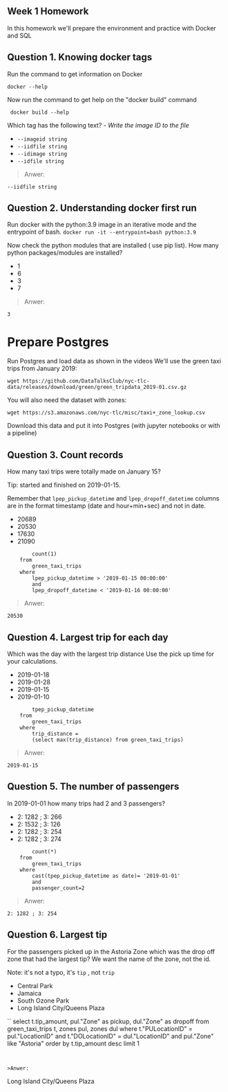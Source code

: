 ## Week 1 Homework

In this homework we'll prepare the environment 
and practice with Docker and SQL


## Question 1. Knowing docker tags

Run the command to get information on Docker 

```docker --help```

Now run the command to get help on the "docker build" command

``` docker build --help```

Which tag has the following text? - *Write the image ID to the file* 

- `--imageid string`
- `--iidfile string`
- `--idimage string`
- `--idfile string`

>Anwer:
```
--iidfile string
```


## Question 2. Understanding docker first run 

Run docker with the python:3.9 image in an iterative mode and the entrypoint of bash.
``` docker run -it --entrypoint=bash python:3.9 ```

Now check the python modules that are installed ( use pip list). 
How many python packages/modules are installed?

- 1
- 6
- 3
- 7

>Anwer:
```
3
```

# Prepare Postgres

Run Postgres and load data as shown in the videos
We'll use the green taxi trips from January 2019:

```wget https://github.com/DataTalksClub/nyc-tlc-data/releases/download/green/green_tripdata_2019-01.csv.gz```

You will also need the dataset with zones:

```wget https://s3.amazonaws.com/nyc-tlc/misc/taxi+_zone_lookup.csv```

Download this data and put it into Postgres (with jupyter notebooks or with a pipeline)


## Question 3. Count records 

How many taxi trips were totally made on January 15?

Tip: started and finished on 2019-01-15. 

Remember that `lpep_pickup_datetime` and `lpep_dropoff_datetime` columns are in the format timestamp (date and hour+min+sec) and not in date.

- 20689
- 20530
- 17630
- 21090

``` select
        count(1)
    from
        green_taxi_trips
    where 
        lpep_pickup_datetime > '2019-01-15 00:00:00' 
        and
        lpep_dropoff_datetime < '2019-01-16 00:00:00'
```          


>Anwer:
```
20530
```

## Question 4. Largest trip for each day

Which was the day with the largest trip distance
Use the pick up time for your calculations.

- 2019-01-18
- 2019-01-28
- 2019-01-15
- 2019-01-10

``` select
        tpep_pickup_datetime
    from
        green_taxi_trips
    where 
        trip_distance =
        (select max(trip_distance) from green_taxi_trips)
```          


>Anwer:
```
2019-01-15
```

## Question 5. The number of passengers

In 2019-01-01 how many trips had 2 and 3 passengers?
 
- 2: 1282 ; 3: 266
- 2: 1532 ; 3: 126
- 2: 1282 ; 3: 254
- 2: 1282 ; 3: 274

``` select
        count(*)
    from
        green_taxi_trips
    where 
        cast(tpep_pickup_datetime as date)= '2019-01-01'
        and
        passenger_count=2
```          


>Anwer:
```
2: 1282 ; 3: 254
```


## Question 6. Largest tip

For the passengers picked up in the Astoria Zone which was the drop off zone that had the largest tip?
We want the name of the zone, not the id.

Note: it's not a typo, it's `tip` , not `trip`

- Central Park
- Jamaica
- South Ozone Park
- Long Island City/Queens Plaza

`` select
        t.tip_amount,
        pul."Zone" as pickup,
        dul."Zone" as dropoff
    from
        green_taxi_trips t,
        zones pul,
        zones dul
    where 
        t."PULocationID" = pul."LocationID"
        and
        t."DOLocationID" = dul."LocationID"
        and
        pul."Zone" like "Astoria"
    order by
        t.tip_amount desc limit 1
```          


>Anwer:
```
Long Island City/Queens Plaza
```